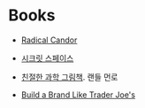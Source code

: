 # Books

* [Radical Candor](radical_candor.md)

* [시크릿 스페이스](secret_space.md)

* [친절한 과학 그림책](thing_explainer.md). 랜들 먼로

* [Build a Brand Like Trader Joe's](build_a_brand_like_trader_joes.md)
